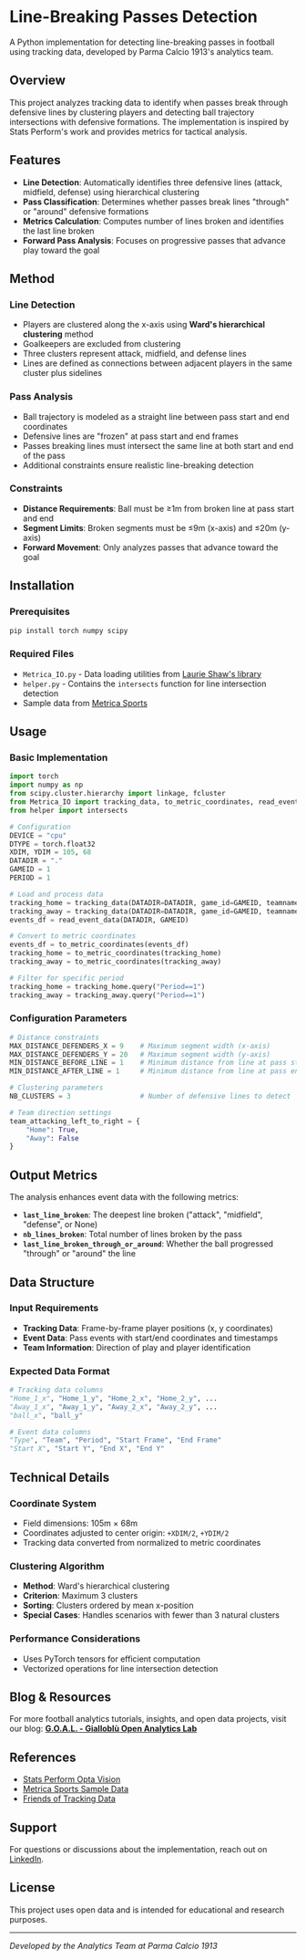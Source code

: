 # Line-Breaking Passes Detection

A Python implementation for detecting line-breaking passes in football using tracking data, developed by Parma Calcio 1913's analytics team.

## Overview

This project analyzes tracking data to identify when passes break through defensive lines by clustering players and detecting ball trajectory intersections with defensive formations. The implementation is inspired by Stats Perform's work and provides metrics for tactical analysis.

## Features

- **Line Detection**: Automatically identifies three defensive lines (attack, midfield, defense) using hierarchical clustering
- **Pass Classification**: Determines whether passes break lines "through" or "around" defensive formations  
- **Metrics Calculation**: Computes number of lines broken and identifies the last line broken
- **Forward Pass Analysis**: Focuses on progressive passes that advance play toward the goal

## Method

### Line Detection
- Players are clustered along the x-axis using **Ward's hierarchical clustering** method
- Goalkeepers are excluded from clustering
- Three clusters represent attack, midfield, and defense lines
- Lines are defined as connections between adjacent players in the same cluster plus sidelines

### Pass Analysis
- Ball trajectory is modeled as a straight line between pass start and end coordinates
- Defensive lines are "frozen" at pass start and end frames
- Passes breaking lines must intersect the same line at both start and end of the pass
- Additional constraints ensure realistic line-breaking detection

### Constraints
- **Distance Requirements**: Ball must be ≥1m from broken line at pass start and end
- **Segment Limits**: Broken segments must be ≤9m (x-axis) and ≤20m (y-axis)
- **Forward Movement**: Only analyzes passes that advance toward the goal

## Installation

### Prerequisites
```bash
pip install torch numpy scipy
```

### Required Files
- `Metrica_IO.py` - Data loading utilities from [Laurie Shaw's library](https://github.com/Friends-of-Tracking-Data-FoTD/LaurieOnTracking)
- `helper.py` - Contains the `intersects` function for line intersection detection
- Sample data from [Metrica Sports](https://github.com/metrica-sports/sample-data)

## Usage

### Basic Implementation
```python
import torch
import numpy as np
from scipy.cluster.hierarchy import linkage, fcluster
from Metrica_IO import tracking_data, to_metric_coordinates, read_event_data
from helper import intersects

# Configuration
DEVICE = "cpu"
DTYPE = torch.float32
XDIM, YDIM = 105, 68
DATADIR = "."
GAMEID = 1
PERIOD = 1

# Load and process data
tracking_home = tracking_data(DATADIR=DATADIR, game_id=GAMEID, teamname="Home")
tracking_away = tracking_data(DATADIR=DATADIR, game_id=GAMEID, teamname="Away")
events_df = read_event_data(DATADIR, GAMEID)

# Convert to metric coordinates
events_df = to_metric_coordinates(events_df)
tracking_home = to_metric_coordinates(tracking_home)
tracking_away = to_metric_coordinates(tracking_away)

# Filter for specific period
tracking_home = tracking_home.query("Period==1")
tracking_away = tracking_away.query("Period==1")
```

### Configuration Parameters
```python
# Distance constraints
MAX_DISTANCE_DEFENDERS_X = 9    # Maximum segment width (x-axis)
MAX_DISTANCE_DEFENDERS_Y = 20   # Maximum segment width (y-axis)
MIN_DISTANCE_BEFORE_LINE = 1    # Minimum distance from line at pass start
MIN_DISTANCE_AFTER_LINE = 1     # Minimum distance from line at pass end

# Clustering parameters
NB_CLUSTERS = 3                 # Number of defensive lines to detect

# Team direction settings
team_attacking_left_to_right = {
    "Home": True,
    "Away": False
}
```

## Output Metrics

The analysis enhances event data with the following metrics:

- **`last_line_broken`**: The deepest line broken ("attack", "midfield", "defense", or None)
- **`nb_lines_broken`**: Total number of lines broken by the pass
- **`last_line_broken_through_or_around`**: Whether the ball progressed "through" or "around" the line

## Data Structure

### Input Requirements
- **Tracking Data**: Frame-by-frame player positions (x, y coordinates)
- **Event Data**: Pass events with start/end coordinates and timestamps
- **Team Information**: Direction of play and player identification

### Expected Data Format
```python
# Tracking data columns
"Home_1_x", "Home_1_y", "Home_2_x", "Home_2_y", ...
"Away_1_x", "Away_1_y", "Away_2_x", "Away_2_y", ...
"ball_x", "ball_y"

# Event data columns
"Type", "Team", "Period", "Start Frame", "End Frame"
"Start X", "Start Y", "End X", "End Y"
```

## Technical Details

### Coordinate System
- Field dimensions: 105m × 68m
- Coordinates adjusted to center origin: `+XDIM/2`, `+YDIM/2`
- Tracking data converted from normalized to metric coordinates

### Clustering Algorithm
- **Method**: Ward's hierarchical clustering
- **Criterion**: Maximum 3 clusters
- **Sorting**: Clusters ordered by mean x-position
- **Special Cases**: Handles scenarios with fewer than 3 natural clusters

### Performance Considerations
- Uses PyTorch tensors for efficient computation
- Vectorized operations for line intersection detection

## Blog & Resources

For more football analytics tutorials, insights, and open data projects, visit our blog:
**[G.O.A.L. - Gialloblù Open Analytics Lab](https://www.notion.so/Giallobl-Open-Analytics-Lab-4b5f473392624f05a87229ffc16c4b22)**


## References

- [Stats Perform Opta Vision](https://www.statsperform.com/opta-vision/)
- [Metrica Sports Sample Data](https://github.com/metrica-sports/sample-data)
- [Friends of Tracking Data](https://github.com/Friends-of-Tracking-Data-FoTD/LaurieOnTracking)


## Support

For questions or discussions about the implementation, reach out on [LinkedIn](https://www.linkedin.com/in/daniel-montalbano-a4839a171/).

## License

This project uses open data and is intended for educational and research purposes.

---

*Developed by the Analytics Team at Parma Calcio 1913*

